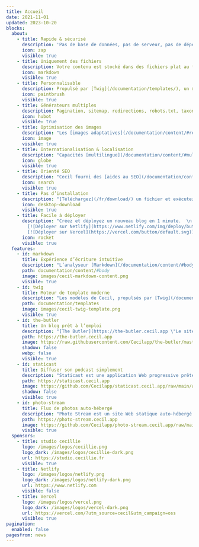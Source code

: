 ```yaml
---
title: Accueil
date: 2021-11-01
updated: 2023-10-20
blocks:
  about:
    - title: Rapide & sécurisé
      description: 'Pas de base de données, pas de serveur, pas de dépendance : performance et sécurité.'
      icon: zap
      visible: true
    - title: Uniquement des fichiers
      description: Votre contenu est stocké dans des fichiers plat au format [Markdown](/documentation/content/#body) avec un [front matter](/documentation/content/#front-matter).
      icon: markdown
      visible: true
    - title: Personnalisable
      description: Propulsé par [Twig](/documentation/templates/), un moteur de template flexible, et supporte les [themes](https://github.com/Cecilapp?q=theme#org-repositories).
      icon: paintbrush
      visible: true
    - title: Générateurs multiples
      description: Pagination, sitemap, redirections, robots.txt, taxonomies, RSS sont générés automatiquement.
      icon: hubot
      visible: true
    - title: Optimisation des images
      description: "Les [images adaptatives](/documentation/content/#responsive) sont générées automatiquement, convertiss en [WebP](/documentation/content/#webp) et [compressées](/documentation/configuration/#assets) afin de réduire le temps de chargement."
      icon: image
      visible: true
    - title: Internationalisation & localisation
      description: "Capacités [multilingue](/documentation/content/#multilingual) avec localisation des contenus et traduction de templates."
      icon: globe
      visible: true
    - title: Orienté SEO
      description: "Cecil fourni des [aides au SEO](/documentation/configuration/#metatags) en générant les meta éléments Open Graph, les données structurées et plus encore."
      icon: search
      visible: true
    - title: Pas d’installation
      description: "[Téléchargez](/fr/download/) un fichier et exécutez le avec PHP."
      icon: desktop-download
      visible: true
    - title: Facile à déployer
      description: "Créez et déployez un nouveau blog en 1 minute.  \n
        [![Déployer sur Netlify](https://www.netlify.com/img/deploy/button.svg)](/hosting/netlify/deploy/ \"Déployer sur Netlify\") 
        [![Déployer sur Vercel](https://vercel.com/button/default.svg)](/hosting/vercel/deploy/ \"Déployer sur Vercel\")"
      icon: rocket
      visible: true
  features:
    - id: markdown
      title: Expérience d’écriture intuitive
      description: "L’analyseur [Markdown](/documentation/content/#body) de Cecil fournit un moyen simple d’écrire votre contenu. Il est facile à apprendre et facile à utiliser."
      path: documentation/content/#body
      image: images/cecil-markdown-content.png
      visible: true
    - id: twig
      title: Moteur de template moderne
      description: "Les modèles de Cecil, propulsés par [Twig](/documentation/templates/), offrent le moyen le plus simple de créer n’importe quel site web : blog, portfolio, e-commerce, etc."
      path: documentation/templates
      image: images/cecil-twig-template.png
      visible: true
    - id: the-butler
      title: Un blog prêt à l’emploi
      description: "[The Butler](https://the-butler.cecil.app \"Le site web de The Butler\") est un blog de démarrage prêt à l’emploi avec un CMS convivial, propulsé par Cecil."
      path: https://the-butler.cecil.app
      image: https://raw.githubusercontent.com/Cecilapp/the-butler/master/assets/images/cecil-preview.png
      shadow: false
      webp: false
      visible: true
    - id: staticast
      title: Diffuser son podcast simplement
      description: "Staticast est une application Web progressive prête à l’emploi permettant de publier votre podcast, avec un flux RSS prêt pour les plateformes de syndication et un CMS convivial."
      path: https://staticast.cecil.app
      image: https://github.com/Cecilapp/staticast.cecil.app/raw/main/assets/staticast-preview.png
      shadow: false
      visible: true
    - id: photo-stream
      title: Flux de photos auto-hébergé
      description: "Photo Stream est un site Web statique auto-hébergé pour vos photos, avec de très bonnes performances de chargement."
      path: https://photo-stream.cecil.app
      image: https://github.com/Cecilapp/photo-stream.cecil.app/raw/main/assets/preview.png
      visible: true
  sponsors:
    - title: studio cecillie
      logo: /images/logos/cecillie.png
      logo_dark: /images/logos/cecillie-dark.png
      url: https://studio.cecillie.fr
      visible: true
    - title: Netlify
      logo: /images/logos/netlify.png
      logo_dark: /images/logos/netlify-dark.png
      url: https://www.netlify.com
      visible: false
    - title: Vercel
      logo: /images/logos/vercel.png
      logo_dark: /images/logos/vercel-dark.png
      url: https://vercel.com/?utm_source=cecil&utm_campaign=oss
      visible: true
pagination:
  enabled: false
pagesfrom: news
---
```

